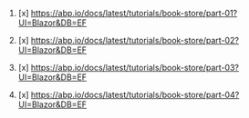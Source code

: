 1. [x] https://abp.io/docs/latest/tutorials/book-store/part-01?UI=Blazor&DB=EF

2. [x] https://abp.io/docs/latest/tutorials/book-store/part-02?UI=Blazor&DB=EF

3. [x] https://abp.io/docs/latest/tutorials/book-store/part-03?UI=Blazor&DB=EF

4. [x] https://abp.io/docs/latest/tutorials/book-store/part-04?UI=Blazor&DB=EF